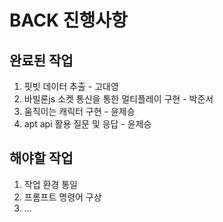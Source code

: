# BACK 진행사항

## 완료된 작업
1. 핏빗 데이터 추출 - 고대영
2. 바빌론js 소켓 통신을 통한 멀티플레이 구현 - 박준서
3. 움직이는 캐릭터 구현 - 윤제승
4. apt api 활용 질문 및 응답 - 윤제승

## 해야할 작업
1. 작업 환경 통일
2. 프롬프트 명령어 구상
3. ...